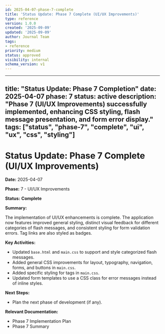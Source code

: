 ```yaml
---
id: 2025-04-07-phase-7-complete
title: 'Status Update: Phase 7 Complete (UI/UX Improvements)'
type: reference
version: 1.0.0
created: '2025-09-09'
updated: '2025-09-09'
author: Journal Team
tags:
- reference
priority: medium
status: approved
visibility: internal
schema_version: v1
---
```


***

title: "Status Update: Phase 7 Completion"
date: 2025-04-07
phase: 7
status: active
description: "Phase 7 (UI/UX Improvements) successfully implemented, enhancing CSS styling, flash message presentation, and form error display."
tags: \["status", "phase-7", "complete", "ui", "ux", "css", "styling"]
----------------------------------------------------------------------

# Status Update: Phase 7 Complete (UI/UX Improvements)

**Date:** 2025-04-07

**Phase:** 7 - UI/UX Improvements

**Status:** **Complete**

**Summary:**

The implementation of UI/UX enhancements is complete. The application now features improved general styling, distinct visual feedback for different categories of flash messages, and consistent styling for form validation errors. Tag links are also styled as badges.

**Key Activities:**

- Updated `base.html` and `main.css` to support and style categorized flash messages.
- Added general CSS improvements for layout, typography, navigation, forms, and buttons in `main.css`.
- Added specific styling for tags in `main.css`.
- Updated form templates to use a CSS class for error messages instead of inline styles.

**Next Steps:**

- Plan the next phase of development (if any).

**Relevant Documentation:**

- Phase 7 Implementation Plan
- Phase 7 Summary
